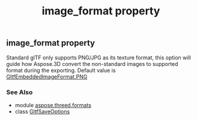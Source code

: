 ﻿---
title: image_format property
second_title: Aspose.3D for Python via .NET API References
description: 
type: docs
weight: 130
url: /python-net/aspose.threed.formats/gltfsaveoptions/image_format/
is_root: false
---

## image_format property


Standard glTF only supports PNG/JPG as its texture format, this option will guide how Aspose.3D
            convert the non-standard images to supported format during the exporting.
            Default value is [GltfEmbeddedImageFormat.PNG](/3d/python-net/aspose.threed.formats/gltfembeddedimageformat#PNG)

### See Also
* module [aspose.threed.formats](../../)
* class [GltfSaveOptions](/3d/python-net/aspose.threed.formats/gltfsaveoptions)
